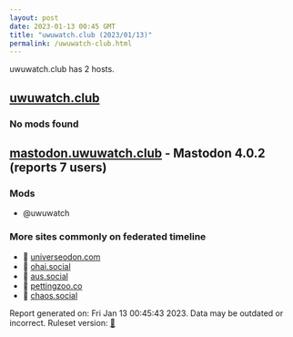 ```yaml
---
layout: post
date: 2023-01-13 00:45 GMT
title: "uwuwatch.club (2023/01/13)"
permalink: /uwuwatch-club.html
---
```


uwuwatch.club has 2 hosts.

## [uwuwatch.club](https://uwuwatch.club)

### No mods found

## [mastodon.uwuwatch.club](https://mastodon.uwuwatch.club) - Mastodon 4.0.2 (reports 7 users)

### Mods
 * @uwuwatch

### More sites commonly on federated timeline

* 🐘 [universeodon.com](/universeodon-com.html)
* 🐘 [ohai.social](/ohai-social.html)
* 🐘 [aus.social](/aus-social.html)
* 🐘 [pettingzoo.co](/pettingzoo-co.html)
* 🐘 [chaos.social](/chaos-social.html)

Report generated on: Fri Jan 13 00:45:43 2023. Data may be outdated or incorrect.
Ruleset version: [🧁](/version-cupcake)
